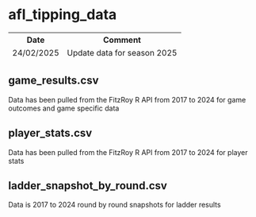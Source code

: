 # afl_tipping_data

<table>
    <thead>
        <tr>
            <th>Date</th>
            <th>Comment</th>
        </tr>
        <tr>
            <td>24/02/2025</td>
            <td>Update data for season 2025</td>
        </tr>
    </thead>
</table>

## game_results.csv
Data has been pulled from the FitzRoy R API from 2017 to 2024 for game outcomes and game specific data

## player_stats.csv
Data has been pulled from the FitzRoy R API from 2017 to 2024 for player stats

## ladder_snapshot_by_round.csv
Data is 2017 to 2024 round by round snapshots for ladder results